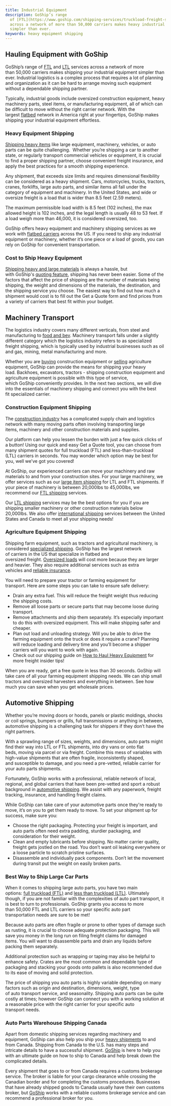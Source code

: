 ```yaml
---
title: Industrial Equipment
description: GoShip’s range
  of [FTL](https://www.goship.com/shipping-services/truckload-freight-shipping/) and [LTL](https://www.goship.com/shipping-services/ltl-freight-shipping/) services
  across a network of more than 50,000 carriers makes heavy industrial shipping
  simpler than ever.
keywords: heavy equipment shipping
---
```

## Hauling Equipment with GoShip 

GoShip’s range of [FTL](https://www.goship.com/shipping-services/truckload-freight-shipping/) and [LTL](https://www.goship.com/shipping-services/ltl-freight-shipping/) services across a network of more than 50,000 carriers makes shipping your industrial equipment simpler than ever. Industrial logistics is a complex process that requires a lot of planning and organization as it can be hard to arrange moving such equipment without a dependable shipping partner. 

Typically, industrial goods include oversized construction equipment, heavy machinery parts, steel items, or manufacturing equipment, all of which can be difficult to move without the right carrier network. With the largest [flatbed](https://www.goship.com/blog/what-is-flatbed-shipping/) network in America right at your fingertips, GoShip makes shipping your industrial equipment effortless.  

### Heavy Equipment Shipping 

[Shipping heavy items](https://www.goship.com/shipping-services/large-item-shipping/) like large equipment, machinery, vehicles, or auto parts can be quite challenging.  Whether you’re shipping a car to another state, or regularly transport commercial vehicles or equipment, it is crucial to find a proper shipping partner, choose convenient freight insurance, and apply the best practices for a smooth shipping experience.  

Any shipment, that exceeds size limits and requires dimensional flexibility can be considered as a heavy shipment. Cars, motorcycles, trucks, tractors, cranes, forklifts, large auto parts, and similar items all fall under the category of equipment and machinery. In the United States, and wide or oversize freight is a load that is wider than 8.5 feet (2.59 meters). 

The maximum permissible load width is 8.5 feet (102 inches), the max allowed height is 102 inches, and the legal length is usually 48 to 53 feet. If a load weigh more than 46,000, it is considered oversized, too. 

GoShip offers heavy equipment and machinery shipping services as we work with [flatbed carriers](https://www.goship.com/blog/what-is-flatbed-shipping/) across the US. If you need to ship any industrial equipment or machinery, whether it’s one piece or a load of goods, you can rely on GoShip for convenient transportation.  

### Cost to Ship Heavy Equipment 

[Shipping heavy and large materials](https://www.goship.com/shipping-services/large-item-shipping/) is always a hassle, but with GoShip's [quoting feature](https://www.goship.com/faq/truckload-quote/), shipping has never been easier. Some of the factors that affect the price of shipping are the number of materials being shipping, the weight and dimensions of the materials, the destination, and the shipping service you choose. The easiest way to find out how much a shipment would cost is to fill out the Get a Quote form and find prices from a variety of carriers that best fit within your budget.  

## Machinery Transport 

The logistics industry covers many different verticals, from steel and manufacturing to [food and bev](https://www.goship.com/food-beverage). Machinery transport falls under a slightly different category which the logistics industry refers to as specialized freight shipping, which is typically used by industrial businesses such as oil and gas, mining, metal manufacturing and more.  

Whether you are [buying](https://www.goship.com/blog/how-to-effectively-buy-heavy-equipment-online/) construction equipment or [selling](https://www.goship.com/blog/how-to-sell-heavy-equipment-online/) agriculture equipment, GoShip can provide the means for shipping your heavy load. Backhoes, excavators, tractors - shipping construction equipment and agriculture equipment is possible with this type of service, which GoShip conveniently provides. In the next two sections, we will dive into the essentials of machinery shipping and connect you with the best fit specialized carrier.  

### Construction Equipment Shipping 

The [construction industry](https://www.goship.com/construction/) has a complicated supply chain and logistics network with many moving parts often involving transporting large items, machinery and other construction materials and supplies. 

Our platform can help you lessen the burden with just a few quick clicks of a button! Using our quick and easy Get a Quote tool, you can choose from many shipment quotes for full truckload (FTL) and less-than-truckload (LTL) carriers in seconds. You may wonder which option may be best for you, well we’ve got you covered! 

At GoShip, our experienced carriers can move your machinery and raw materials to and from your construction sites. For your large machinery, we offer services such as our [large item shipping](https://www.goship.com/shipping-services/large-item-shipping/) for LTL and FTL shipments. If your piece of machinery is between 20,000lbs to 45,000lbs, we recommend our [FTL shipping](https://www.goship.com/shipping-services/truckload-freight-shipping/) services. 

Our [LTL shipping](https://www.goship.com/shipping-services/ltl-freight-shipping/) services may be the best options for you if you are shipping smaller machinery or other construction materials below 20,000lbs. We also offer [international shipping](https://www.goship.com/shipping-services/international-shipping/) services between the United States and Canada to meet all your shipping needs!  

### Agriculture Equipment Shipping 

Shipping farm equipment, such as tractors and agricultural machinery, is considered [specialized shipping](https://www.goship.com/blog/what-are-specialized-freight-shipping-services/). GoShip has the largest network of carriers in the US that specialize in flatbed and oversized freight. [Oversized loads](https://www.goship.com/blog/buying-oversized-items-online/) will cost more because they are larger and heavier. They also require additional services such as extra vehicles and [reliable insurance](https://www.goship.com/resources/freight-insurance/).  

You will need to prepare your tractor or farming equipment for transport. Here are some steps you can take to ensure safe delivery: 

* Drain any extra fuel. This will reduce the freight weight thus reducing the shipping costs.  
* Remove all loose parts or secure parts that may become loose during transport.  
* Remove attachments and ship them separately. It’s especially important to do this with oversized equipment. This will make shipping safer and cheaper.  
* Plan out load and unloading strategy. Will you be able to drive the farming equipment onto the truck or does it require a crane? Planning will reduce loading and delivery time and you’ll become a shipper carriers will you want to work with again. 
* Check out our shipping guide on [How to Haul Heavy Equipment](https://mailchi.mp/f616b1125048/dz53j4ahkw) for more freight insider tips! 

When you are ready, get a free quote in less than 30 seconds. GoShip will take care of all your farming equipment shipping needs. We can ship small tractors and oversized harvesters and everything in between. See how much you can save when you get wholesale prices. 

## Automotive Shipping 

Whether you’re moving doors or hoods, panels or plastic moldings, shocks or coil springs, bumpers or grills, full transmissions or anything in between, automotive shipping is a challenging task for shippers if they don’t have the right partners. 

With a sprawling range of sizes, weights, and dimensions, auto parts might find their way into LTL or FTL shipments, into dry vans or onto flat beds, moving via parcel or via freight. Combine this mess of variables with high-value shipments that are often fragile, inconsistently shaped, and susceptible to damage, and you need a pre-vetted, reliable carrier for your auto parts shipments. 

Fortunately, GoShip works with a professional, reliable network of local, regional, and global carriers that have been pre-vetted and sport a robust background in [automotive shipping](https://www.goship.com/auto-parts). We assist with any paperwork, freight tracking, insurance, and handling freight claims.  

While GoShip can take care of your automotive parts once they're ready to move, it’s on you to get them ready to move. To set your shipment up for success, make sure you: 

* Choose the right packaging. Protecting your freight is important, and auto parts often need extra padding, sturdier packaging, and consideration for their weight. 
* Clean and empty lubricants before shipping. No matter carrier quality, freight gets jostled on the road. You don’t want oil leaking everywhere or a loose particle to scratch pristine surfaces. 
* Disassemble and individually pack components. Don’t let the movement during transit put the weight on easily broken parts. 

### Best Way to Ship Large Car Parts

When it comes to shipping large auto parts, you have two main options: [full truckload (FTL)](https://www.goship.com/shipping-services/truckload-freight-shipping/) and [less than truckload (LTL)](https://www.goship.com/shipping-services/ltl-freight-shipping/). Ultimately though, if you are not familiar with the complexities of auto part transport, it is best to turn to professionals. GoShip grants you access to more than 50,000 FTL and LTL carriers so your specific auto part transportation needs are sure to be met!  

Because auto parts are often fragile or prone to other types of damage such as rusting, it is crucial to choose adequate protection packaging. This will save you money in the long run on filing freight claims for damaged items. You will want to disassemble parts and drain any liquids before packing them separately. 

Additional protection such as wrapping or taping may also be helpful to enhance safety. Crates are the most common and dependable type of packaging and stacking your goods onto pallets is also recommended due to its ease of moving and solid protection. 

The price of shipping you auto parts is highly variable depending on many factors such as origin and destination, dimensions, weight, type of auto transport service, and seasonality. Shipping auto parts can be quite costly at times; however GoShip can connect you with a working solution at a reasonable price with the right carrier for your specific auto transport needs. 

### Auto Parts Warehouse Shipping Canada 

Apart from domestic shipping services regarding machinery and equipment, GoShip can also help you ship your [heavy shipments](https://www.goship.com/shipping-services/large-item-shipping/) to and from Canada. Shipping from Canada to the U.S. has many steps and intricate details to have a successful shipment. [GoShip](https://www.goship.com/) is here to help you with an ultimate guide on how to ship to Canada and help break down the complicated details. 

Every shipment that goes to or from Canada requires a customs brokerage service. The broker is liable for your cargo clearance while crossing the Canadian border and for completing the customs procedures. Businesses that have already shipped goods to Canada usually have their own customs broker, but [GoShip](https://www.goship.com/) works with a reliable customs brokerage service and can recommend a professional broker for you.